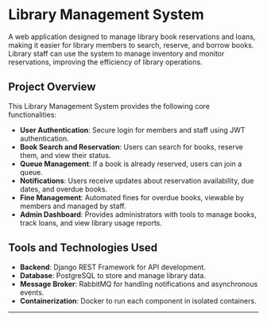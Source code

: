 
# Library Management System

A web application designed to manage library book reservations and loans, making it easier for library members to search, reserve, and borrow books. Library staff can use the system to manage inventory and monitor reservations, improving the efficiency of library operations.

## Project Overview

This Library Management System provides the following core functionalities:

- **User Authentication**: Secure login for members and staff using JWT authentication.
- **Book Search and Reservation**: Users can search for books, reserve them, and view their status.
- **Queue Management**: If a book is already reserved, users can join a queue.
- **Notifications**: Users receive updates about reservation availability, due dates, and overdue books.
- **Fine Management**: Automated fines for overdue books, viewable by members and managed by staff.
- **Admin Dashboard**: Provides administrators with tools to manage books, track loans, and view library usage reports.

## Tools and Technologies Used

- **Backend**: Django REST Framework for API development.
- **Database**: PostgreSQL to store and manage library data.
- **Message Broker**: RabbitMQ for handling notifications and asynchronous events.
- **Containerization**: Docker to run each component in isolated containers.

---